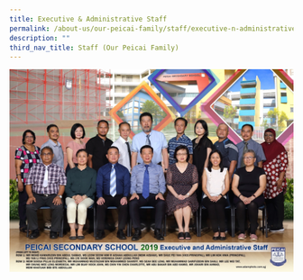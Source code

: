 ```yaml
---
title: Executive & Administrative Staff
permalink: /about-us/our-peicai-family/staff/executive-n-administrative-staff/
description: ""
third_nav_title: Staff (Our Peicai Family)
---
```



<img src="/images/executive%20and%20administrative%20staff%202.jpg">